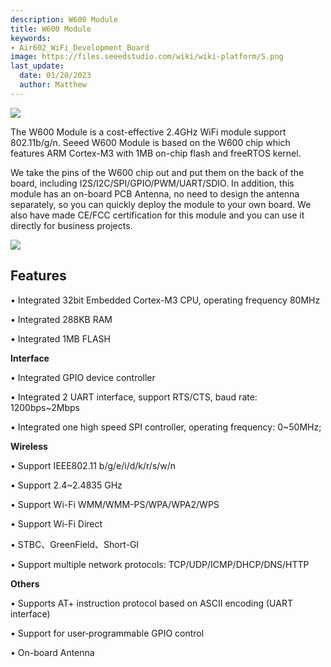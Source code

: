 ```yaml
---
description: W600 Module
title: W600 Module
keywords:
- Air602_WiFi_Development_Board
image: https://files.seeedstudio.com/wiki/wiki-platform/S.png
last_update:
  date: 01/20/2023
  author: Matthew
---
```


![](https://files.seeedstudio.com/wiki/W600_Module/img/113020031-preview.png)




The W600 Module is a cost-effective 2.4GHz WiFi module support 802.11b/g/n. Seeed W600 Module is based on the W600 chip which features ARM Cortex-M3 with 1MB on-chip flash and freeRTOS kernel.
 
 
We take the pins of the W600 chip out and put them on the back of the board, including I2S/I2C/SPI/GPIO/PWM/UART/SDIO. In addition, this module has an on-board PCB Antenna, no need to design the antenna separately, so you can quickly deploy the module to your own board. We also have made CE/FCC certification for this module and you can use it directly for business projects.


<a href="https://www.seeedstudio.com/W600-Module-p-4020.html" target="_blank"><img src="https://files.seeedstudio.com/wiki/Seeed-WiKi/docs/images/300px-Get_One_Now_Banner-ragular.png" /></a>



## Features


• Integrated 32bit Embedded Cortex-M3 CPU, operating frequency 80MHz

• Integrated 288KB RAM

• Integrated 1MB FLASH


**Interface**

• Integrated GPIO device controller

• Integrated 2 UART interface, support RTS/CTS, baud rate: 1200bps~2Mbps

• Integrated one high speed SPI controller, operating frequency: 0~50MHz;


**Wireless**

• Support IEEE802.11 b/g/e/i/d/k/r/s/w/n

• Support 2.4~2.4835 GHz

• Support Wi-Fi WMM/WMM-PS/WPA/WPA2/WPS

• Support Wi-Fi Direct

• STBC、GreenField、Short-GI

• Support multiple network protocols: TCP/UDP/ICMP/DHCP/DNS/HTTP

**Others**

• Supports AT+ instruction protocol based on ASCII encoding (UART interface)

• Support for user‐programmable GPIO control

• On-board Antenna

<!-- 
## Specification

|Category|Item|Parameter|
|--|---|---|
|Wireless|Support Wi‐Fi  Mode|IEEE802.11b/g/n|
||RF system impedance|50Ω|
||Frequency Range|2.4~2.4835 GHz|
||Receiving sensitivity|20MHz MCS7@‐71dBm;<br>40MHz MCS7@‐68dBm;<br>54Mbps@‐73dBm;<br>11Mbps@‐86dBm;<br>1Mbps@‐95dBm;|
||Physical layer data rate|802.11n MCS 0~7   150Mbps|
||Modulation|DSSS、OFDM、DBPSK、DQPSK、CCK、QAM16/64|
||Output Power|IEEE802.11b, DSSS 1Mbps, POUT = +17dBm;<br>IEEE802.11g, OFDM 54Mbps, POUT = +10dBm;<br>IEEE802.11n, OFDM MCS7, POUT = +10dBm|
|Hardware|Interface Type|UART/SPI/GPIO|
||Interface rate|2Mbps@UART (Max) <br>50Mbps@SPI (Max)|
||Operating Voltage|3.3V(Module)/5V(Development Board)|
||Operating humidity|5%~90% (No condensation)|
||storage temperature|‐40~+125 ℃|
||Operating temperature|‐40~+85℃|
|Software|Network Type|STA/AP/AP+STA/Wi‐Fi Direct|
||Verification|WEP/WPA‐PSK/WPA2‐PSK|
||Encryption|WEP64/WEP128/TKIP/CCMP(AES)|
||WPS  Function|WPS|
||Energy saving|PS‐POLL/Standby|
||Network protocol|TCP/UDP/ARP/ICMP/DHCP/DNS/HTTP|
||Interface Protocol| AT+ instruction set|


!!!Note
        For more detail about specifications, please check the W600 [Specification V1.0.0_EN.pdf](https://files.seeedstudio.com/wiki/W600_Module/res/W600%20Specification%20V1.0.0_EN.pdf) and [W600 HardwareDesignGuide_v1.0.1.pdf](https://files.seeedstudio.com/wiki/W600_Module/res/W600%20HardwareDesignGuide_v1.0.1.pdf)
 


## Typical Applications

- intelligent home appliances
- smart home
- wireless audio and video
- smart toys
- medical monitoring
- industrial control
- other Internet of Things applications


## Hardware Overview


### Block Diagram


<div align="center">
<figure>
  <a href="https://files.seeedstudio.com/wiki/W600_Module/img/block.png" target="_blank"><img src="https://files.seeedstudio.com/wiki/W600_Module/img/block.png" alt="block diagram of W600 Module" title="block diagram of W600 Module" />
  <figcaption><i>click to see the clearer original file</i></figcaption></a>
</figure>
</div>


### Pinout


<div align="center">
<figure>
  <a href="https://files.seeedstudio.com/wiki/W600_Module/img/pinout_w600_module.jpg" target="_blank"><img src="https://files.seeedstudio.com/wiki/W600_Module/img/pinout_w600_module.jpg" alt="pinout of W600 Module" title="pinout of W600 Module" />
  <figcaption><i>click to see the clearer original file</i></figcaption></a>
</figure>
</div>



## Getting Started


To use the **W600 Module**, you need to use [USB-to-Serial Tools](https://www.seeedstudio.com/PL2303-USB-to-Serial-TTL-Module-Adapter-p-2358.html) to connect the RX/TX pins to your computer, also you need to power this module with the **3.3v** and **GND** pins. 

 
!!!Note
        For mac, we found that some version of mac system can not recognize the on-board USB-to-Serial chip CH330N, please check here for solution [Mac os driver issue](https://forum.seeedstudio.com/viewtopic.php?f=106&t=8299&sid=aa548f2de0fb26380f50e0b328a49a80)


We use the serial port tool **sscom** to send the AT command. You can use your favorite serial port tool, in case you want to use **sscom**, you can download it [Here](https://files.seeedstudio.com/wiki/Grove-6-Axis_Accelerometer-Gyroscope-BMI088/res/sscom51.zip). 

What ever, please make sure you have checked the option **AddCrLf**, and set the baud rate to **115200**

![](https://files.seeedstudio.com/wiki/Air602_WiFi_Module/img/AT_2.jpg)


Tap **AT+** then click **SEND** or press ++enter++ key to to check if the connection was successfully established.

```C
AT+
```

When it returns **+OK**, you can use the AT command to control this module.


### Create a SoftAP process


- 1- **WPRT** sets the wireless network card working mode to SoftAP: 

```C
AT+WPRT=2
```

- 2- **APSSID** Set the AP SSID for the STA, e.g.*MyAP*:

```C
AT+APSSID=MyAp
```

- 3- **APENCRY** Set the wireless network card security mode to WEP64: 

```C
AT+APENCRY=1
```

Parameter：

open：0，WEP64：1，WEP128：2

- 4- **APKEY** Set the wireless network card key to *12345* 

```C
AT+APKEY=1,1,12345
```

Parameter 1：Key format， 0 means HEX, 1 means ASCII  

Parameter 2：index:  Key index number, 1 to 4 are used for WEP encryption keys, and other encryption methods are fixed to 0.  

Parameter 3：wireless key, e.g.：12345  


- 5- **APNIP** Set the ip address and subnet mask

```C
AT+APNIP=1,192.168.1.1,255.255.255.0,192.168.1.1,192.168.1.1
```

Parameter 1：address type: 0 means dynamic allocation using DHCP, 1 means static address  
parameter 2：ip:192.168.1.1  
parameter 3：netmask：255.255.255.0  
parameter 4：gateway：192.168.1.1  
parameter 5：dns：192.168.1.1  

- 6- **PMTF** saves the above parameters to spi flash, just start from step 7 with the next boot.

```C
AT+PMTF
```

- 7- **WJOIN** Create wireless network *MyAp*

```C
AT+WJOIN
```

- 8- **SLIST**  Query the STA information which connected to your SoftAP.

```C
AT+SLIST
```


### Scan AP Process

Wireless network card scanning AP's AT command is ：

```C
AT+WSCAN
```

![](https://files.seeedstudio.com/wiki/Air602_WiFi_Module/img/AT_3.jpg)

The last paremeter is the signal strength,  unit db

### STA joins the AP process

- 1- **WPRT** Set the working mode to STA

```C
AT+WPRT=0
```

- 2- **SSID** Set the AP name to join. e.g. *TEST_AP* 

```C
AT+SSID=TEST_AP
```

- 3- **KEY** Set the wireless key of the AP you want to join. e.g. *12345678*

```C
AT+KEY=1,0,12345678
``` 

parameter 1：0 means HEX, 1 means ASCII

parameter 2：index: The key index number, 1 to 4 is used for the WEP encryption key. The other encryption methods are fixed to 0.

parameter 3： Wireless key  e.g.：12345678


- 4- **NIP** Enable DHCP

```C
AT+NIP=0
```

- 5- PMTF Save the above parameters to spi flash, Just start from step 6 with the next boot

```C
AT+PMTF
```

- 6- WJOIN Join the wireless network TEST_AP 

```C
AT+WJOIN
```

![](https://files.seeedstudio.com/wiki/Air602_WiFi_Module/img/AT_4.jpg)


### Create an APSTA process

- 1- **WPRT** Set the working mode to APSTA

```C
AT+WPRT=3
```

- 2- **SSID** Set the AP name to be joined, such as *TEST_AP*

```C
AT+SSID=TEST_AP
```

- 3- **KEY** Set the wireless key of the AP you want to join. e.g. *12345678*

```C
AT+KEY=1,0,12345678
``` 

parameter 1：0 means HEX, 1 means ASCII

parameter 2：index: The key index number, 1 to 4 is used for the WEP encryption key. The other encryption methods are fixed to 0.

parameter 3： Wireless key e.g.：12345678

- 4- **APSSID** Set the network name of the created SOFTAP

```C
AT+APSSID=”MYSoftAP”
```

- 5-  **APENCRY** Set the encryption type of SoftAP (such as WPA2-TKIP)

```C
AT+APENCRY=5
```

- 6- **APKEY**  Set the password for SoftAP (e.g. ASCII code 87654321) 

```C
AT+APKEY=1,0,87654321
```

- 7- **APNIP**  Set the IP address and subnet mask

```C
AT+APNIP=1,192.168.1.1,255.255.255.0,192.168.1.1,192.168.1.1
```

- 8- **PMTF** Save the above parameters to spi flash, just start from step 9

```C
AT+PMTF
```

- 9- **WJOIN** Join the wireless network TEST_AP

```C
AT+WJOIN
```

!!!Note
        For more detail about AT command, please check the [WM_W60X_SDK_AT Command_V1.0.2.pdf](https://files.seeedstudio.com/wiki/W600_Module/res/WM_W60X_SDK_AT%20Command_V1.0.2.pdf)


## Firmware Programming

For the firmware programming please check here：

[WM_W60X_SDK_User Manual_V1.0.0.pdf](https://files.seeedstudio.com/wiki/W600_Module/res/WM_W60X_SDK_User%20Manual_V1.0.0.pdf) and [WM_W60X_Firmware Generation Guide_V1.1.pdf](https://files.seeedstudio.com/wiki/W600_Module/res/WM_W60X_Firmware%20Generation%20Guide_V1.1.pdf)


## FAQ

**Q1.How the STA disconnects the AP**

A: The wireless network card disconnects the AP's AT command:     

```C
AT+WLEAV
```

**Q2.SoftAP disconnected**

A: The AT command of SoftAP disconnected network is: 

```C
AT+WLEAV=2
```

**Q3.How STA view current status**

A: The AT command for the wireless network card to view the status of the current network card is:

```C
AT+LKSTT
```

**Q4. How to View current SoftAP status**

A: The AT command to view the current SoftAP status is: 

```C
AT+APLKSTT
```


## Schematic Online Viewer

<div class="altium-ecad-viewer" data-project-src="https://files.seeedstudio.com/wiki/W600_Module/res/W600%20Module%20schemaic.zip" style="border-radius: 0px 0px 4px 4px; height: 500px; border-style: solid; border-width: 1px; border-color: rgb(241, 241, 241); overflow: hidden; max-width: 1280px; max-height: 700px; box-sizing: border-box;" />
</div>


## Resouce


- **[PDF]** [WM_W60X_SDK_AT Command_V1.0.2.pdf](https://files.seeedstudio.com/wiki/W600_Module/res/WM_W60X_SDK_AT%20Command_V1.0.2.pdf)

- **[PDF]** [W600 HardwareDesignGuide_v1.0.1.pdf](https://files.seeedstudio.com/wiki/W600_Module/res/W600%20HardwareDesignGuide_v1.0.1.pdf)

- **[PDF]** [W60X_SDK_User Manual_V1.0.0.pdf](https://files.seeedstudio.com/wiki/W600_Module/res/WM_W60X_SDK_User%20Manual_V1.0.0.pdf) 

- **[PDF]** [WM_W60X_Firmware Generation Guide_V1.1.pdf](https://files.seeedstudio.com/wiki/W600_Module/res/WM_W60X_Firmware%20Generation%20Guide_V1.1.pdf)

- **[ZIP]** [W600 Module schematic files](https://files.seeedstudio.com/wiki/W600_Module/res/W600%20Module%20schemaic.zip)

- **[ZIP]** [sscom](https://files.seeedstudio.com/wiki/Grove-6-Axis_Accelerometer-Gyroscope-BMI088/res/sscom51.zip)


## Tech Support

Please do not hesitate to submit the issue into our [forum](https://forum.seeedstudio.com/)








<br /><p style="text-align:center"><a href="https://www.seeedstudio.com/act-4.html?utm_source=wiki&utm_medium=wikibanner&utm_campaign=newproducts" target="_blank"><img src="https://files.seeedstudio.com/wiki/Wiki_Banner/new_product.jpg" /></a></p> -->